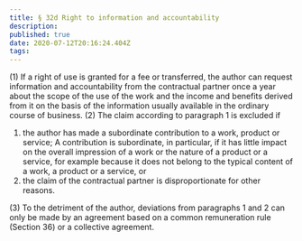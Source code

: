 ```yaml
---
title: § 32d Right to information and accountability
description: 
published: true
date: 2020-07-12T20:16:24.404Z
tags: 
---
```



(1) If a right of use is granted for a fee or transferred, the author can request information and accountability from the contractual partner once a year about the scope of the use of the work and the income and benefits derived from it on the basis of the information usually available in the ordinary course of business.
(2) The claim according to paragraph 1 is excluded if
1. the author has made a subordinate contribution to a work, product or service; A contribution is subordinate, in particular, if it has little impact on the overall impression of a work or the nature of a product or a service, for example because it does not belong to the typical content of a work, a product or a service, or
2. the claim of the contractual partner is disproportionate for other reasons.

(3) To the detriment of the author, deviations from paragraphs 1 and 2 can only be made by an agreement based on a common remuneration rule (Section 36) or a collective agreement.